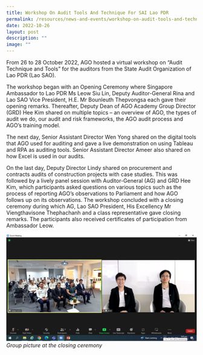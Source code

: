 ```yaml
---
title: Workshop On Audit Tools And Technique For SAI Lao PDR
permalink: /resources/news-and-events/workshop-on-audit-tools-and-technique/
date: 2022-10-26
layout: post
description: ""
image: ""
---
```

From 26 to 28 October 2022, AGO hosted a virtual workshop on “Audit Technique and Tools” for the auditors from the State Audit Organization of Lao PDR (Lao SAO).

The workshop began with an Opening Ceremony where Singapore Ambassador to Lao PDR Ms Leow Siu Lin, Deputy Auditor-General Rina and Lao SAO Vice President, H.E. Mr Bounleuth Thepvongsa each gave their opening remarks. Thereafter, Deputy Dean of AGO Academy Group Director (GRD) Hee Kim shared on multiple topics – an overview of AGO, the types of audit we do, our audit and risk frameworks, the AGO audit process and AGO’s training model.

The next day, Senior Assistant Director Wen Yong shared on the digital tools that AGO used for auditing and gave a live demonstration on using Tableau and RPA as auditing tools. Senior Assistant Director Ameer also shared on how Excel is used in our audits.

On the last day, Deputy Director Lindy shared on procurement and contracts audits of construction projects with case studies. This was followed by a lively panel session with Auditor-General (AG) and GRD Hee Kim, which participants asked questions on various topics such as the process of reporting AGO’s observations to Parliament and how AGO follows up on its observations. The workshop concluded with a closing ceremony during which AG, Lao SAO President, His Excellency Mr Viengthavisone Thephachanh and a class representative gave closing remarks. The participants also received certificates of participation from Ambassador Leow.

![](/images/News%20&%20Events%20Photos/2022/AG%20and%20Hee%20Kim%20at%20dialogue%20with%20Laos%20PDR.jpg)
*Group picture at the closing ceremony*
